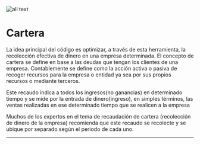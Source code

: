 ![all text](images/data_image.jpeg)

# Cartera

La idea principal del código es optimizar, a través de esta herramienta, la recolección efectiva  de dinero en una empresa determinada. El concepto de cartera se define en base a las deudas que tengan los clientes de una empresa. Contablemente se define como la acción activa o pasiva de recoger recursos para la empresa o entidad ya sea por sus propios recursos o mediante terceros.

Este recaudo indica a todos los ingresos(no ganancias) en determinado tiempo y se mide por la entrada de dinero(ingreso), en simples términos, las ventas realizadas en ese determinado tiempo que se realicen a la empresa

Muchos de los expertos en el tema de recaudación de cartera (recolección de dinero de la empresa) recomienda que este recaudo se recolecte y se ubique por separado según el periodo de cada uno.

---



